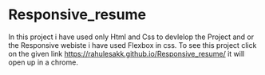 # Responsive_resume
In this project i have used only Html and Css to devlelop the Project and or the Responsive webiste i have used Flexbox in css.
To see this project click on the given link https://rahulesakk.github.io/Responsive_resume/ it will open up in a chrome.
